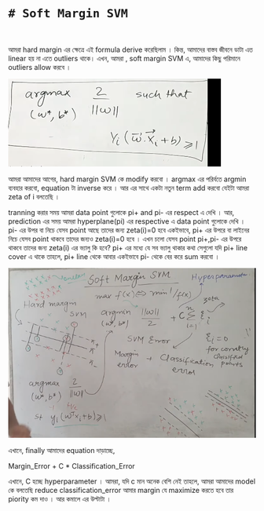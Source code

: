 <br>

# `# Soft Margin SVM`

<br>

আমরা hard margin এর ক্ষেত্রে এই formula derive করেছিলাম । কিন্ত, আমাদের বাস্তব জীবনে ডাটা এত linear হয় না এতে outliers থাকে। এখন, আমরা , soft margin SVM এ, আমাদের কিছু পরিমানে outliers allow করবে । 

![image](img/img10.png)

আমরা আমাদের আগের, hard margin SVM কে modify করবো । argmax এর পরির্বতে argmin ব্যবহার করবো, equation টা inverse করে । আর এর সাথে একটা নতুন term add করবো যেইটা আমরা zeta of i বলতেছি । 


tranning করার সময় আমরা data point গুলোকে pi+ and pi- এর respect এ দেখি । আর,  prediction এর সময় আমরা hyperplane(pi) এর respective এ data point গুলোকে দেখি । pi- এর উপর বা নিচে যেসব point আছে তাদের জন্য zeta(i)=0 হবে একইভাবে, pi+ এর উপরে বা লাইনের নিচে যেসব point থাকবে তাদের জন্যও zeta(i)=0 হবে । এখন চলো যেসব point pi+,pi- এর   উপরে থাকবে তাদের জন্য zeta(i) এর ভ্যালু কি হবে? pi+ এর মধ্যে যে সব ভ্যালু থাকার কথা সেগুলো যদি pi+ line cover এ থাকে তাহলে, pi+ line থেকে আবার একইভাবে  pi- থেকে বের করে sum করবো ।  


![image](img/img11.png)


এখানে, finally আমাদের equation দাড়াচ্ছে, 

Margin_Error + C * Classification_Error

এখানে, C হচ্ছে  hyperparameter । আমরা, যদি c মান অনেক বেশি নেই তাহলে, আমরা আমাদের model কে বলতেছি reduce classification_error আমার margin যে maximize করতে হবে তার piority কম দাও । আর কমালে এর উল্টাটা । 



